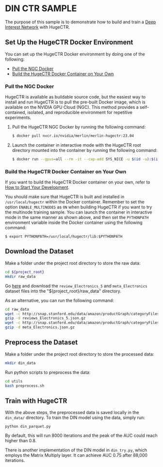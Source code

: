 # DIN CTR SAMPLE #
The purpose of this sample is to demonstrate how to build and train a [Deep Interest Network](https://arxiv.org/pdf/1706.06978.pdf) with HugeCTR.

## Set Up the HugeCTR Docker Environment ##
You can set up the HugeCTR Docker environment by doing one of the following:
- [Pull the NGC Docker](#pull-the-ngc-docker)
- [Build the HugeCTR Docker Container on Your Own](#build-the-hugectr-docker-container-on-your-own)

### Pull the NGC Docker ###
HugeCTR is available as buildable source code, but the easiest way to install and run HugeCTR is to pull the pre-built Docker image, which is available on the NVIDIA GPU Cloud (NGC). This method provides a self-contained, isolated, and reproducible environment for repetitive experiments.

1. Pull the HugeCTR NGC Docker by running the following command:
   ```bash
   $ docker pull nvcr.io/nvidia/merlin/merlin-hugectr:23.04
   ```
2. Launch the container in interactive mode with the HugeCTR root directory mounted into the container by running the following command:
   ```bash
   $ docker run --gpus=all --rm -it --cap-add SYS_NICE -u $(id -u):$(id -g) -v $(pwd):/hugectr -w /hugectr nvcr.io/nvidia/merlin/merlin-hugectr:23.04
   ```

### Build the HugeCTR Docker Container on Your Own ###
If you want to build the HugeCTR Docker container on your own, refer to [How to Start Your Development](https://nvidia-merlin.github.io/HugeCTR/master/hugectr_contributor_guide.html#how-to-start-your-development).

You should make sure that HugeCTR is built and installed in `/usr/local/hugectr` within the Docker container. Remember to set the option `ENABLE_MULTINODES` as `ON` when building HugeCTR if you want to try the multinode training sample. You can launch the container in interactive mode in the same manner as shown above, and then set the `PYTHONPATH` environment variable inside the Docker container using the following command:
```shell
$ export PYTHONPATH=/usr/local/hugectr/lib:$PYTHONPATH
``` 

## Download the Dataset ##
Make a folder under the project root directory to store the raw data:
```bash
cd ${project_root}
mkdir raw_data
```
Go [here](https://jmcauley.ucsd.edu/data/amazon/) and download the `review_Electronics_5` and `meta_Electronics` dataset files into the "${project_root}/raw_data" directory. 

As an alternative, you can run the following command:
```bash
cd raw_data
wget -c http://snap.stanford.edu/data/amazon/productGraph/categoryFiles/reviews_Electronics_5.json.gz
gzip -d reviews_Electronics_5.json.gz
wget -c http://snap.stanford.edu/data/amazon/productGraph/categoryFiles/meta_Electronics.json.gz
gzip -d meta_Electronics.json.gz
```
## Preprocess the Dataset ##
Make a folder under the project root directory to store the processed data:
```bash
mkdir din_data
```
Run python scripts to preprocess the data:
```bash
cd utils
bash preprocess.sh
```

## Train with HugeCTR ##
With the above steps, the preprocessed data is saved locally in the `din_data/` directory. To train the DIN model using the data, simply run:
```
python din_parquet.py
```
By default, this will run 8000 iterations and the peak of the AUC could reach higher than 0.8.

There is another implementation of the DIN model in `din_try.py`, which employs the Matrix Multiply layer. It can achieve AUC 0.75 after 88,000 iterations.
